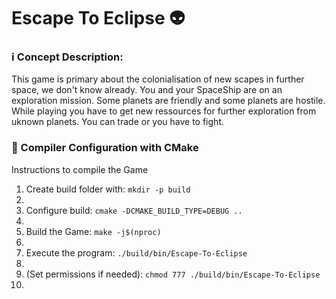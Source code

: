 # Escape To Eclipse :alien:
### :information_source: Concept Description:

This game is primary about the colonialisation of new scapes in further space, we don't know already. You and your SpaceShip are on an exploration mission. Some planets are friendly and some planets are hostile. While playing you have to get new ressources for further exploration from uknown planets. You can trade or you have to fight. 

### :hammer: Compiler Configuration with CMake

Instructions to compile the Game

<ol>
    <li> Create build folder with: <code>mkdir -p build</code><li>
    <li> Configure build: <code>cmake -DCMAKE_BUILD_TYPE=DEBUG ..</code><li>
    <li> Build the Game: <code>make -j$(nproc)</code><li>
    <li> Execute the program: <code>./build/bin/Escape-To-Eclipse</code><li>
    <li> (Set permissions if needed): <code>chmod 777 ./build/bin/Escape-To-Eclipse</code><li>
</ol>

